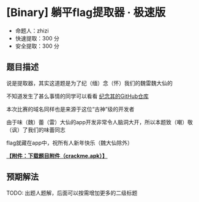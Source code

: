 # [Binary] 躺平flag提取器 · 极速版

- 命题人：zhizi
- 快速提取：300 分
- 安全提取：300 分

## 题目描述

<p>说是提取器，其实这道题是为了纪（缅）念（怀）我们的魏雷魏大仙的</p>
<p>不知道发生了甚么事情的同学可以看看 <a target="_blank" rel="noopener noreferrer" href="https://github.com/ShiSheng233/How_to_Fxxk_Weilei_s_Server">纪念其的GitHub仓库</a></p>
<p>本次比赛的域名同样也是来源于这位“古神”级的开发者</p>
<p>由于味（魏）蕾（雷）大仙的app开发非常令人脑洞大开，所以本题致（嘲）敬（讽）了我们的味蕾同志</p>
<p>flag就藏在app中，祝所有人新年快乐（魏大仙除外）</p>

**[【附件：下载题目附件（crackme.apk）】](attachment/crackme.apk)**

## 预期解法

TODO: 出题人题解，后面可以按需增加更多的二级标题
